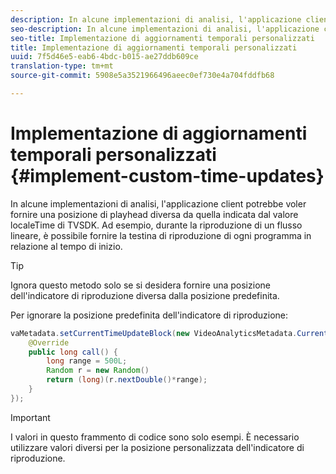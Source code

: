 ```yaml
---
description: In alcune implementazioni di analisi, l'applicazione client potrebbe voler fornire una posizione di playhead diversa da quella indicata dal valore localeTime di TVSDK. Ad esempio, durante la riproduzione di un flusso lineare, è possibile fornire la testina di riproduzione di ogni programma in relazione al tempo di inizio.
seo-description: In alcune implementazioni di analisi, l'applicazione client potrebbe voler fornire una posizione di playhead diversa da quella indicata dal valore localeTime di TVSDK. Ad esempio, durante la riproduzione di un flusso lineare, è possibile fornire la testina di riproduzione di ogni programma in relazione al tempo di inizio.
seo-title: Implementazione di aggiornamenti temporali personalizzati
title: Implementazione di aggiornamenti temporali personalizzati
uuid: 7f5d46e5-eab6-4bdc-b015-ae27ddb609ce
translation-type: tm+mt
source-git-commit: 5908e5a3521966496aeec0ef730e4a704fddfb68

---
```



# Implementazione di aggiornamenti temporali personalizzati {#implement-custom-time-updates}

In alcune implementazioni di analisi, l&#39;applicazione client potrebbe voler fornire una posizione di playhead diversa da quella indicata dal valore localeTime di TVSDK. Ad esempio, durante la riproduzione di un flusso lineare, è possibile fornire la testina di riproduzione di ogni programma in relazione al tempo di inizio.

>[!TIP]
>
>Ignora questo metodo solo se si desidera fornire una posizione dell&#39;indicatore di riproduzione diversa dalla posizione predefinita.

Per ignorare la posizione predefinita dell&#39;indicatore di riproduzione:

```java
vaMetadata.setCurrentTimeUpdateBlock(new VideoAnalyticsMetadata.CurrentTimeUpdateBlock() { 
    @Override 
    public long call() { 
        long range = 500L; 
        Random r = new Random() 
        return (long)(r.nextDouble()*range); 
    } 
});
```

>[!IMPORTANT]
>
>I valori in questo frammento di codice sono solo esempi. È necessario utilizzare valori diversi per la posizione personalizzata dell&#39;indicatore di riproduzione.